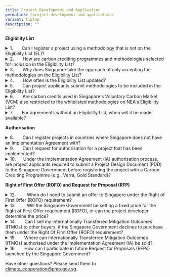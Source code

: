 ```yaml
---
title: Project Development and Application
permalink: /project-development-and-application/
variant: tiptap
description: ""
---
```

<p><strong>Eligibility List</strong>
</p>
<div data-type="detailGroup" class="isomer-accordion isomer-accordion-white">
<details class="isomer-details">
<summary>1.&nbsp;&nbsp;&nbsp;&nbsp;&nbsp;&nbsp; Can I register a project using
a methodology that is not on the Eligibility List (EL)?</summary>
<div data-type="detailsContent" class="isomer-details-content">
<p>No. Projects must use carbon credit programmes and methodologies listed
on the Eligibility List at the point of submission. Please refer to the
Eligibility List under each Implementation Agreement (IA), which is jointly
agreed between Singapore and the host country. One example is the Singapore-Ghana
Eligibility List, which can be found <a href="https://www.carbonmarkets-cooperation.gov.sg/eligibility-list/" rel="noopener noreferrer nofollow" target="_blank">here</a>.</p>
</div>
</details>
<details class="isomer-details">
<summary>2.&nbsp;&nbsp;&nbsp;&nbsp;&nbsp;&nbsp; How are carbon crediting programmes
and methodologies selected for inclusion in the Eligibility List?</summary>
<div data-type="detailsContent" class="isomer-details-content">
<p>Singapore takes reference from reputable international standards such
as the Carbon Offsetting and Reduction Scheme for International Aviation
(CORSIA) in the development of the Eligibility List.</p>
<p>Please note that the Eligiblity List differs by host country as accepted
methodologies would have to fulfill the requirements of the host countries.&nbsp;</p>
</div>
</details>
<details class="isomer-details">
<summary>3.&nbsp;&nbsp;&nbsp;&nbsp;&nbsp;&nbsp; Why does Singapore take the approach
of only accepting the methodologies on the Eligibility List?</summary>
<div data-type="detailsContent" class="isomer-details-content">
<p>This approach allows Singapore to tap into Carbon Crediting Programmes’
(CCPs) capabilities in ensuring that ICCs are robustly validated, verified,
issued and retired. It also enables faster time-to-market given that the
methodologies are already published, and streamlines the registration process
given industry’s familiarity.</p>
</div>
</details>
<details class="isomer-details">
<summary>4.&nbsp;&nbsp;&nbsp;&nbsp;&nbsp;&nbsp; How often is the Eligibility List
updated?</summary>
<div data-type="detailsContent" class="isomer-details-content">
<p>The Eligibility List is reviewed regularly to maintain relevance and uphold
the required environmental integrity standards.</p>
</div>
</details>
<details class="isomer-details">
<summary>5.&nbsp;&nbsp;&nbsp;&nbsp;&nbsp;&nbsp; Can project applicants submit methodologies
to be included in the Eligibility List?</summary>
<div data-type="detailsContent" class="isomer-details-content">
<p>The Eligibility List sets out the carbon credit programmes and methodologies
that meet Singapore’s and our host country’s eligibility criteria. For
any feedback on the Eligibility List, project applicants may wish to write
to <a rel="noopener noreferrer nofollow" target="_blank">ICC_Article_6@nea.gov.sg</a>.</p>
</div>
</details>
<details class="isomer-details">
<summary>6.&nbsp;&nbsp;&nbsp;&nbsp;&nbsp;&nbsp; Are carbon credits used in Singapore's
Voluntary Carbon Market (VCM) also restricted to the whitelisted methodologies
on NEA's Eligibility List?</summary>
<div data-type="detailsContent" class="isomer-details-content">
<p>There are no restrictions on credits that can be bought or sold in Singapore’s
Voluntary Carbon Market.</p>
</div>
</details>
<details class="isomer-details">
<summary>7.&nbsp;&nbsp;&nbsp;&nbsp;&nbsp;&nbsp; For agreements without an Eligibility
List, when will it be made available?</summary>
<div data-type="detailsContent" class="isomer-details-content">
<p>The Eligibility List is bilaterally agreed upon between Singapore and
the host country. The Eligibility List will be published online when ready.</p>
</div>
</details>
</div>
<p></p>
<p><strong>Authorisation</strong>
</p>
<div data-type="detailGroup" class="isomer-accordion isomer-accordion-white">
<details class="isomer-details">
<summary>8.&nbsp;&nbsp;&nbsp;&nbsp;&nbsp;&nbsp; Can I register projects in countries
where Singapore does not have an Implementation Agreement with?</summary>
<div data-type="detailsContent" class="isomer-details-content">
<p>Only carbon credits generated in countries where Singapore has an IA can
be authorised and transferred as Internationally Transferable Mitigation
Outcomes (ITMOs), in compliance with Article 6 of the Paris Agreement.</p>
<p>Singapore is actively engaging partner countries on Implementation Agreements
on carbon credit collaboration.</p>
</div>
</details>
<details class="isomer-details">
<summary>9.&nbsp;&nbsp;&nbsp;&nbsp;&nbsp;&nbsp; Can I request for authorisation
for a project that has been implemented?</summary>
<div data-type="detailsContent" class="isomer-details-content">
<p>Yes, existing projects that have already been implemented may still be
considered for authorisation, provided they meet both countries’ applicable
domestic laws, regulations and administrative framework.</p>
</div>
</details>
<details class="isomer-details">
<summary>10.&nbsp;&nbsp;&nbsp;&nbsp;&nbsp;&nbsp;Under the Implementation Agreement
(IA) authorisation process, are project applicants required to submit a
Project Design Document (PDD) to the Singapore Government before registering
the project with a Carbon Crediting Programme (e.g., Verra, Gold Standard)?</summary>
<div data-type="detailsContent" class="isomer-details-content">
<p>Yes. Depending on the eligibility criteria agreed with each host country,
it is possible for project applicants to submit their PDD to carbon crediting
programmes prior to initiating the application under the IA process. These
projects are still required to go through all stages of the application
process and comply with all other requirements. &nbsp;</p>
</div>
</details>
</div>
<p><strong>Right of First Offer (ROFO) and Request for Proposal (RFP)</strong>
</p>
<div data-type="detailGroup" class="isomer-accordion isomer-accordion-white">
<details class="isomer-details">
<summary>12.&nbsp;&nbsp;&nbsp;&nbsp;&nbsp;&nbsp;&nbsp;&nbsp; When do I need to
submit an offer to Singapore under the Right of First Offer (ROFO) requirement?</summary>
<div data-type="detailsContent" class="isomer-details-content">
<p>You should submit a binding offer to Singapore Government at the point
of validated Project Design Document (PDD) to the Singapore Government
under the Implementation Agreement (IA) authorisation process. The specific
stage of the authorisation process may differ, depending on the IA. For
example, this will be Stage C in the Singapore-Ghana IA authorisation process,
and Stage B in the Singapore-Rwanda IA authorisation process.</p>
</div>
</details>
<details class="isomer-details">
<summary>13.&nbsp;&nbsp;&nbsp;&nbsp;&nbsp;&nbsp;&nbsp;&nbsp; Will the Singapore
Government be setting a fixed price for the Right of First Offer requirement
(ROFO), or can the project developer determine the price?</summary>
<div data-type="detailsContent" class="isomer-details-content">
<p>The Singapore Government will not pre-determine the price of ITMOs under
the Right of First Offer (ROFO) requirement.</p>
</div>
</details>
<details class="isomer-details">
<summary>14.&nbsp;&nbsp;&nbsp;&nbsp;&nbsp;&nbsp;&nbsp;Can I sell my Internationally
Transferred Mitigation Outcomes (ITMOs) to other buyers, if the Singapore
Government declines to purchase them under the Right Of First Offer (ROFO)
requirement?</summary>
<div data-type="detailsContent" class="isomer-details-content">
<p>Yes, if the Singapore Government declines to purchase the ITMOs offered
under ROFO, you may sell them to other buyers. Please note that the sale
of the ITMO is still subject to the <a href="https://www.carbonmarkets-cooperation.gov.sg/implementation-agreements/participation-criteria/" rel="noopener noreferrer nofollow" target="_blank">Eligible Entity</a> requirement.</p>
</div>
</details>
<details class="isomer-details">
<summary>15.&nbsp;&nbsp;&nbsp;&nbsp;&nbsp;&nbsp;&nbsp;Where can Internationally
Transferred Mitigation Outcomes (ITMOs) authorised under the Implementation
Agreement (IA) be sold?</summary>
<div data-type="detailsContent" class="isomer-details-content">
<p>ITMOs authorised under Singapore’s IAs must first be sold or transferred
to <a href="https://www.carbonmarkets-cooperation.gov.sg/participation-criteria/" rel="noopener noreferrer nofollow" target="_blank">Eligible Entities</a>.
Once the ITMOs have met the Eligible Entity criteria, they can be sold
domestically or internationally. Besides the Singapore Government, other
demand sources include Singapore carbon tax-liable companies and other
sectoral compliance schemes such as CORSIA.</p>
<p>Sellers who are interested to be connected to carbon-tax liable companies
in Singapore may register their interest with the <a href="https://go.gov.sg/scma-eoi" rel="noopener noreferrer nofollow" target="_blank">Singapore Carbon Market Association (SCMA)</a>.</p>
<p>The government issues Requests for Proposals (RFPs) to purchase ITMOs.
These opportunities are publicised on GeBIZ, and interested sellers can
register for an account <a href="https://www.gebiz.gov.sg/ptn/gtpregistration/signup.xhtml" rel="noopener noreferrer nofollow" target="_blank">here</a>.
You are also encouraged to submit your company details at this <a href="https://form.gov.sg/6826b231b6888482cfdec92f" rel="noopener noreferrer nofollow" target="_blank">form</a> to
be kept informed of future RFP opportunities.</p>
</div>
</details>
<details class="isomer-details">
<summary>16.&nbsp;&nbsp;&nbsp;&nbsp;&nbsp;&nbsp;&nbsp;How can I participate in
future Request for Proposals (RFPs) launched by the Singapore Government?</summary>
<div data-type="detailsContent" class="isomer-details-content">
<p>Our upcoming RFPs will be hosted on the Government procurement website,
GeBIZ. You can register for a free GeBIZ account <a href="https://www.gebiz.gov.sg/ptn/gtpregistration/signup.xhtml" rel="noopener noreferrer nofollow" target="_blank">here</a> to
participate in future RFPs. Please fill up the form <a href="https://form.gov.sg/6826b231b6888482cfdec92f" rel="noopener noreferrer nofollow" target="_blank">here</a> to be notified
of future RFPs. &nbsp;</p>
</div>
</details>
</div>
<p>Have other questions? Please send them to <a href="mailto:climate_cooperation@pmo.gov.sg" rel="noopener noreferrer nofollow" target="_blank">climate_cooperation@pmo.gov.sg</a>.</p>
<p></p>